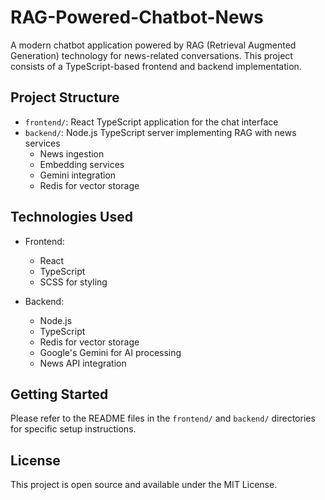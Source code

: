 # RAG-Powered-Chatbot-News

A modern chatbot application powered by RAG (Retrieval Augmented Generation) technology for news-related conversations. This project consists of a TypeScript-based frontend and backend implementation.

## Project Structure

- `frontend/`: React TypeScript application for the chat interface
- `backend/`: Node.js TypeScript server implementing RAG with news services
  - News ingestion
  - Embedding services
  - Gemini integration
  - Redis for vector storage

## Technologies Used

- Frontend:
  - React
  - TypeScript
  - SCSS for styling
  
- Backend:
  - Node.js
  - TypeScript
  - Redis for vector storage
  - Google's Gemini for AI processing
  - News API integration

## Getting Started

Please refer to the README files in the `frontend/` and `backend/` directories for specific setup instructions.

## License

This project is open source and available under the MIT License.
